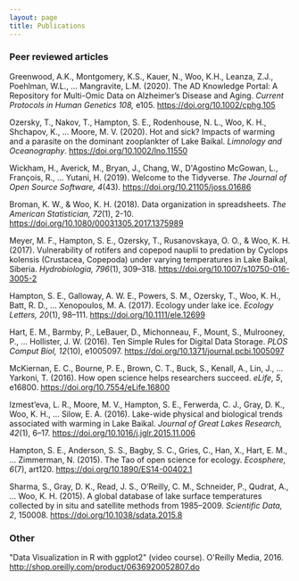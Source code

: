 ```yaml
---
layout: page
title: Publications
---
```


### Peer reviewed articles

Greenwood, A.K., Montgomery, K.S., Kauer, N., Woo, K.H., Leanza, Z.J., Poehlman,
W.L., ... Mangravite, L.M. (2020). The AD Knowledge Portal: A Repository for
Multi-Omic Data on Alzheimer’s Disease and Aging. *Current Protocols in Human
Genetics 108,* e105. <https://doi.org/10.1002/cphg.105>

Ozersky, T., Nakov, T., Hampton, S. E., Rodenhouse, N. L., Woo, K. H., Shchapov,
K., ... Moore, M. V. (2020). Hot and sick? Impacts of warming and a parasite on
the dominant zooplankter of Lake Baikal. *Limnology and Oceanography*.
<https://doi.org/10.1002/lno.11550>

Wickham, H., Averick, M., Bryan, J., Chang, W., D'Agostino McGowan, L.,
François, R., ... Yutani, H. (2019). Welcome to the Tidyverse. *The Journal of
Open Source Software, 4*(43). <https://doi.org/10.21105/joss.01686>

Broman, K. W., & Woo, K. H. (2018). Data organization in spreadsheets. *The
American Statistician, 72*(1), 2-10. <https://doi.org/10.1080/00031305.2017.1375989>

Meyer, M. F., Hampton, S. E., Ozersky, T., Rusanovskaya, O. O., & Woo, K. H.
(2017). Vulnerability of rotifers and copepod nauplii to predation by Cyclops
kolensis (Crustacea, Copepoda) under varying temperatures in Lake Baikal,
Siberia. *Hydrobiologia, 796*(1), 309–318.
<https://doi.org/10.1007/s10750-016-3005-2>

Hampton, S. E., Galloway, A. W. E., Powers, S. M., Ozersky, T., Woo, K. H.,
Batt, R. D., ... Xenopoulos, M. A. (2017). Ecology under lake ice. *Ecology
Letters, 20*(1), 98–111. <https://doi.org/10.1111/ele.12699>

Hart, E. M., Barmby, P., LeBauer, D., Michonneau, F., Mount, S., Mulrooney, P.,
... Hollister, J. W. (2016). Ten Simple Rules for Digital Data Storage. *PLOS
Comput Biol, 12*(10), e1005097. <https://doi.org/10.1371/journal.pcbi.1005097>

McKiernan, E. C., Bourne, P. E., Brown, C. T., Buck, S., Kenall, A., Lin, J.,
... Yarkoni, T. (2016). How open science helps researchers succeed. *eLife, 5*,
e16800. <https://doi.org/10.7554/eLife.16800>

Izmest’eva, L. R., Moore, M. V., Hampton, S. E., Ferwerda, C. J., Gray, D. K.,
Woo, K. H., ... Silow, E. A. (2016). Lake-wide physical and biological trends
associated with warming in Lake Baikal. *Journal of Great Lakes Research,
42*(1), 6–17. <https://doi.org/10.1016/j.jglr.2015.11.006>

Hampton, S. E., Anderson, S. S., Bagby, S. C., Gries, C., Han, X., Hart, E. M.,
... Zimmerman, N. (2015). The Tao of open science for ecology. *Ecosphere, 6*(7),
art120. <https://doi.org/10.1890/ES14-00402.1>

Sharma, S., Gray, D. K., Read, J. S., O’Reilly, C. M., Schneider, P., Qudrat,
A., ... Woo, K. H. (2015). A global database of lake surface temperatures
collected by in situ and satellite methods from 1985–2009. *Scientific Data,
2*, 150008. <https://doi.org/10.1038/sdata.2015.8>

### Other

"Data Visualization in R with ggplot2" (video course). O'Reilly Media, 2016.
<http://shop.oreilly.com/product/0636920052807.do>

